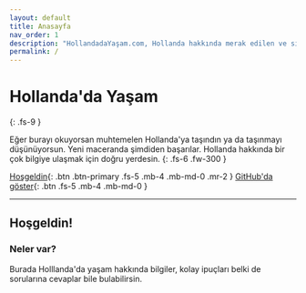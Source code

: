 ```yaml
---
layout: default
title: Anasayfa
nav_order: 1
description: "HollandadaYaşam.com, Hollanda hakkında merak edilen ve sıkça sorulan soruların cevaplarının bulunduğu bir websitesidir. "
permalink: /
---
```


# Hollanda'da Yaşam
{: .fs-9 }

Eğer burayı okuyorsan muhtemelen Hollanda'ya taşındın ya da taşınmayı düşünüyorsun. Yeni maceranda şimdiden başarılar. Hollanda hakkında bir çok bilgiye ulaşmak için doğru yerdesin. 
{: .fs-6 .fw-300 }

[Hoşgeldin](#Hoşgeldin){: .btn .btn-primary .fs-5 .mb-4 .mb-md-0 .mr-2 } [GitHub'da göster](https://github.com/altanpazarli/hollandada-yasam){: .btn .fs-5 .mb-4 .mb-md-0 }

---

## Hoşgeldin!

### Neler var?

Burada Holllanda'da yaşam hakkında bilgiler, kolay ipuçları belki de sorularına cevaplar bile bulabilirsin.